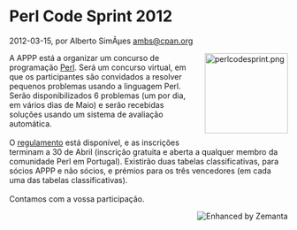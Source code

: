 
# Perl Code Sprint 2012

 2012-03-15, por Alberto SimÃµes <ambs@cpan.org>

<a href="http://perl.pt/perlcodesprint.png"><img alt="perlcodesprint.png" src="http://perl.pt/assets_c/2012/03/perlcodesprint-thumb-150x145-34.png" class="mt-image-right" style="float: right; margin: 0pt 0pt 20px 20px;" height="145" width="150" /></a> <div>A APPP está a organizar um concurso de programação <a class="zem_slink" href="http://www.perl.org/" title="Perl" rel="homepage" target="_blank">Perl</a>. Será um concurso virtual, em que os participantes são convidados a resolver pequenos problemas usando a linguagem Perl. Serão disponibilizados 6 problemas (um por dia, em vários dias de Maio) e serão recebidas soluções usando um sistema de avaliação automática.<br /><br />O <a href="http://perl.pt/perl-code-sprint.html">regulamento</a> está disponível, e as inscrições terminam a 30 de Abril (inscrição gratuita e aberta a qualquer membro da comunidade Perl em Portugal). Existirão duas tabelas classificativas, para sócios APPP e não sócios, e prémios para os três vencedores (em cada uma das tabelas classificativas).<br /><br />Contamos com a vossa participação.<br /></div>

<div style="margin-top: 10px; height: 15px;" class="zemanta-pixie"><a class="zemanta-pixie-a" href="http://www.zemanta.com/" title="Enhanced by Zemanta"><img style="border: medium none; float: right;" class="zemanta-pixie-img" src="http://img.zemanta.com/zemified_e.png?x-id=418056c9-ff69-44c2-93bf-738a11865b09" alt="Enhanced by Zemanta" /></a></div>
